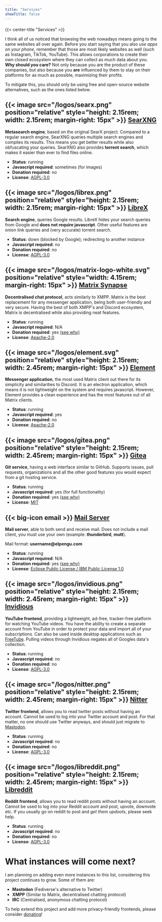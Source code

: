 ```yaml
---
title: "Services"
showTitle: false
---
```


####
{{< center-title "Services" >}}

I think all of us noticed that browsing the web nowadays means going to the same websites all over again. Before you
start saying that you also *use apps on your phone*, remember that those are most likely websites as well (such as
Instagram, TikTok, YouTube). This allows corporations to create their own closed ecosystem where they can collect as
much data about you. **Why should you care?** Not only because you are the product of these companies, but also because
you **are** influenced by them to stay on their platforms for as much as possible, maximizing their profits.

To mitigate this, you should only be using free and open-source website alternatives, such as the ones listed below.

## {{< image src="/logos/searx.png" position="relative" style="height: 2.15rem; width: 2.15rem; margin-right: 15px" >}} [SearXNG](https://searx.elpengu.com)

**Metasearch engine**, based on the original SearX project. Compared to a regular search engine, SearXNG queries
multiple
search engines and compiles its results. This means you get better results while also obfuscating your queries. SearXNG
also provides **torrent search**, which makes it easier than ever to find files online.

* **Status**: running
* **Javascript required**: sometimes (for images)
* **Donation required**: no
* **License**: [AGPL-3.0](https://github.com/searxng/searxng)

## {{< image src="/logos/librex.png" position="relative" style="height: 2.15rem; width: 2.15rem; margin-right: 15px" >}} [LibreX](https://librex.elpengu.com)

**Search engine**, queries Google results. LibreX hides your search queries from Google and **does not require
javascript**. Other useful features are onion link queries and (very accurate) torrent search.

* **Status**: down (blocked by Google); redirecting to another instance
* **Javascript required**: no
* **Donation required**: no
* **License**: [AGPL-3.0](https://github.com/hnhx/librex)

## {{< image src="/logos/matrix-logo-white.svg" position="relative" style="width: 4.15rem; margin-right: 15px" >}} [Matrix Synapse](https://matrix.elpengu.com)

**Decentralised chat protocol**, acts similarly to XMPP. Matrix is the best replacement for any messenger application,
being both user-friendly and very secure. Having the best of both XMPP's and Discord ecosystem, Matrix is decentralised
while also providing neat features.

* **Status**: running
* **Javascript required**: N/A
* **Donation required**: yes [(see why)](https://elpengu.com/donate)
* **License**: [Apache-2.0](https://github.com/matrix-org/synapse)

## {{< image src="/logos/element.svg" position="relative" style="height: 2.15rem; width: 2.45rem; margin-right: 15px" >}} [Element](https://element.elpengu.com)

**Messenger application**, the most used Matrix client out there for its simplicity and similarities to Discord. It is
an electron application, which means it is not lightweight on the system and requires javascript. However, Element
provides a clean experience and has the most features out of all Matrix clients.

* **Status**: running
* **Javascript required**: yes
* **Donation required**: no
* **License**: [Apache-2.0](https://github.com/vector-im/element-web)

## {{< image src="/logos/gitea.png" position="relative" style="height: 2.15rem; width: 2.45rem; margin-right: 15px" >}} [Gitea](https://git.elpengu.com)

**Git service**, having a web interface similar to GitHub. Supports issues,
pull requests, organizations and all the other good features you would expect
from a git hosting service.

* **Status**: running
* **Javascript required**: yes (for full functionality)
* **Donation required**: yes [(see why)](https://elpengu.com/donate)
* **License**: [MIT](https://github.com/go-gitea/gitea)


## {{< big-icon email >}} [Mail Server]()

**Mail server**, able to both send and receive mail. Does not include a mail client, you must use your own (example: **thunderbird**, **mutt**). 

Mail format: **username@‎elpengu.com**

* **Status**: running
* **Javascript required**: N/A
* **Donation required**: yes [(see why)](https://elpengu.com/donate)
* **License**: [Eclipse Public License / IBM Public License 1.0](https://github.com/vdukhovni/postfix)

## {{< image src="/logos/invidious.png" position="relative" style="height: 2.15rem; width: 2.45rem; margin-right: 15px" >}} [Invidious](https://yt.elpengu.com)

**YouTube frontend**, providing a lightweight, ad-free, tracker-free platform for watching YouTube videos. You have the
ability to create a separate account from YouTube in order to protect your data and import all of your subscriptions.
Can also be used inside desktop applications such as [FreeTube](https://github.com/FreeTubeApp/FreeTube). Pulling videos
through Invidious negates all of Googles data's collection.

* **Status**: running
* **Javascript required**: no
* **Donation required**: no
* **License**: [AGPL-3.0](https://github.com/iv-org/invidious)

## {{< image src="/logos/nitter.png" position="relative" style="height: 2.15rem; width: 2.45rem; margin-right: 15px" >}} [Nitter](https://twitter.elpengu.com)

**Twitter frontend**, allows you to read twitter posts without having an account. Cannot be used to log into your
Twitter account and post. For that matter, no one should use Twitter anyways, and should just migrate
to [Mastodon](https://mastodon.social).

* **Status**: running
* **Javascript required**: no
* **Donation required**: no
* **License**: [AGPL-3.0](https://github.com/zedeus/nitter)

## {{< image src="/logos/libreddit.png" position="relative" style="height: 2.15rem; width: 2.45rem; margin-right: 15px" >}} [Libreddit](https://reddit.elpengu.com)

**Reddit frontend**, allows you to read reddit posts without having an account. Cannot be used to log into your
Reddit account and post, upvote, downvote etc. If you usually go on reddit to post and *get them updoots*, please seek
help.

* **Status**: running
* **Javascript required**: no
* **Donation required**: no
* **License**: [AGPL-3.0](https://github.com/libreddit/libreddit)

# What instances will come next?

I am planning on adding even more instances to this list, considering this project continues to grow. Some of them are:

* **Mastodon** (Fediverse's alternative to Twitter)
* **XMPP** (Similar to Matrix, decentralised chatting protocol)
* **IRC** (Centralised, anonymous chatting protocol)

To help extend this project and add more privacy-friendly frontends, please
consider [donating](https://elpengu.com/donate)!

